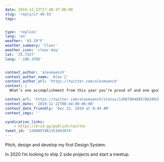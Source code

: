 ```yaml
---
date: 2019-12-22T17:48:37-06:00
slug: 'reply/17-46-55'
tags:


type: 'replies'
lang: 'en'
weather: '63.19°F'
weather_summary: 'Clear'
weather_icon: 'clear-day'
lat: '25.7327'
long: '-100.3705'


context_author: 'alexmuench'
context_author_name: 'Alex 🌚'
context_author_url: 'https://twitter.com/alexmuench'
context: |
  What’s one accomplishment from this year you’re proud of and one goal for the new year? For me: ✨ 2019: Lead a big company-wide product project 🎯 2020: Climb up my career ladder

context_url: 'https://twitter.com/alexmuench/status/1208790488578428929?s=12'
context_date: '2019-12-22T08:44:00-06:00'
context_date_friendly: 'Dec 22, 2019 at 8:44 AM'
context_imgs: ''

syndication_links:
    - https://brid.gy/publish/twitter
tweet_id: '1208897061351043074'
---
```

Pitch, design and develop my first Design System. 

In 2020 I’m looking to ship 2 side projects and start a meetup.